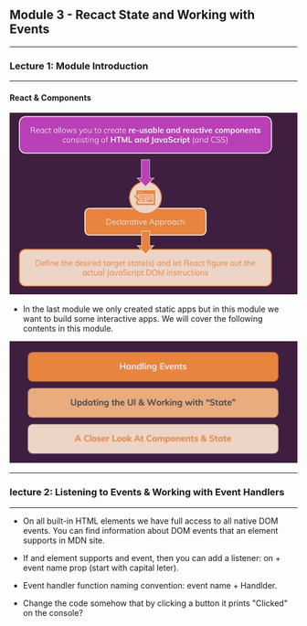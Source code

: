 ## Module 3 - Recact State and Working with Events

---

### Lecture 1: Module Introduction

---

#### React & Components

![recat and components](./pictures/react-and-components.png)

- In the last module we only created static apps but in this module we want to build some interactive apps.
  We will cover the following contents in this module.

![module content](./pictures/module-content.png)

---

### lecture 2: Listening to Events & Working with Event Handlers

---

- On all built-in HTML elements we have full access to all native DOM events. You can find information about DOM events that an element supports in MDN site.

- If and element supports and event, then you can add a listener: on + event name prop (start with capital leter).

- Event handler function naming convention: event name + Handlder.

- Change the code somehow that by clicking a button it prints "Clicked" on the console?
